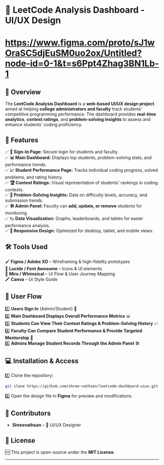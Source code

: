 # 🚀 **LeetCode Analysis Dashboard - UI/UX Design**  
# **https://www.figma.com/proto/sJ1wOraSC5djEuSM0uo2ox/Untitled?node-id=0-1&t=s6Ppt4Zhag3BN1Lb-1**
## 📌 **Overview**  
The **LeetCode Analysis Dashboard** is a **web-based UI/UX design project** aimed at helping **college administrators and faculty** track students' competitive programming performance. The dashboard provides **real-time analytics**, **contest ratings**, and **problem-solving insights** to assess and enhance students' coding proficiency.

## 🎯 **Features**  
✅ **🔐 Sign-In Page:** Secure login for students and faculty.  
✅ **📊 Main Dashboard:** Displays top students, problem-solving stats, and performance trends.  
✅ **📈 Student Performance Page:** Tracks individual coding progress, solved problems, and rating history.  
✅ **🏆 Contest Ratings:** Visual representation of students' rankings in coding contests.  
✅ **🧩 Problem-Solving Insights:** Data on difficulty levels, accuracy, and submission trends.  
✅ **🛠️ Admin Panel:** Faculty can **add, update, or remove** students for monitoring.  
✅ **📉 Data Visualization:** Graphs, leaderboards, and tables for easier performance analysis.  
✅ **📱 Responsive Design:** Optimized for desktop, tablet, and mobile views.  

## 🛠️ **Tools Used**  
🖌️ **Figma / Adobe XD** – Wireframing & high-fidelity prototypes  
🎨 **Lucide / Font Awesome** – Icons & UI elements  
🧩 **Miro / Whimsical** – UI Flow & User Journey Mapping  
🖍️ **Canva** – UI Style Guide  

## 🔄 **User Flow**  
1️⃣ **Users Sign In** (Admin/Student) 🔐  
2️⃣ **Main Dashboard Displays Overall Performance Metrics** 📊  
3️⃣ **Students Can View Their Contest Ratings & Problem-Solving History** 📈  
4️⃣ **Faculty Can Compare Student Performance & Provide Targeted Mentorship** 🎯  
5️⃣ **Admins Manage Student Records Through the Admin Panel** 🛠️  

## 💻 **Installation & Access**  
1️⃣ Clone the repository:  
   ```bash
   git clone https://github.com/shree-vathsan/leetcode-dashboard-uiux.git
   ```  
2️⃣ Open the design file in **Figma** for preview and modifications.  

## 👥 **Contributors**  
- **Shreevathsan** – 🎨 UI/UX Designer  

## 📜 **License**  
🆓 This project is open-source under the **MIT License**.  

---
